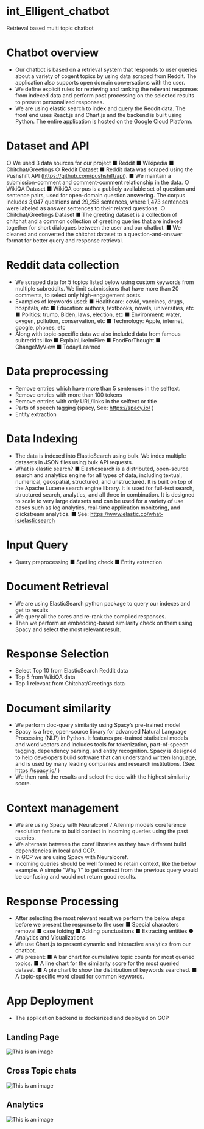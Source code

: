 # int_Elligent_chatbot
Retrieval based multi topic chatbot

# Chatbot overview
- Our chatbot is based on a retrieval system that responds to user queries
about a variety of cogent topics by using data scraped from Reddit. The
application also supports open domain conversations with the user.
- We define explicit rules for retrieving and ranking the relevant
responses from indexed data and perform post processing on the
selected results to present personalized responses.
- We are using elastic search to index and query the Reddit data. The
front end uses React.js and Chart.js and the backend is built using
Python. The entire application is hosted on the Google Cloud Platform.

# Dataset and API
○ We used 3 data sources for our project
■ Reddit
■ Wikipedia
■ Chitchat/Greetings
○ Reddit Dataset
■ Reddit data was scraped using the Pushshift API
(https://github.com/pushshift/api).
■ We maintain a submission-comment and comment-comment
relationship in the data.
○ WikiQA Dataset
■ WikiQA corpus is a publicly available set of question and
sentence pairs, used for open-domain question answering. The
corpus includes 3,047 questions and 29,258 sentences, where
1,473 sentences were labeled as answer sentences to their
related questions.
○ Chitchat/Greetings Dataset
  ■ The greeting dataset is a collection of chitchat and a common
collection of greeting queries that are indexed together for
short dialogues between the user and our chatbot.
  ■ We cleaned and converted the chitchat dataset to a
question-and-answer format for better query and response
retrieval.


# Reddit data collection
- We scraped data for 5 topics listed below using custom keywords from
multiple subreddits. We limit submissions that have more than 20
comments, to select only high-engagement posts.
- Examples of keywords used:
  ■ Healthcare: covid, vaccines, drugs, hospitals, etc
  ■ Education: authors, textbooks, novels, universities, etc
  ■ Politics: trump, Biden, laws, election, etc
  ■ Environment: water, oxygen, pollution, conservation, etc
  ■ Technology: Apple, internet, google, phones, etc
- Along with topic-specific data we also included data from famous
subreddits like
  ■ ExplainLikeImFive
  ■ FoodForThought
  ■ ChangeMyView
  ■ TodayILearned


# Data preprocessing
- Remove entries which have more than 5 sentences in the selftext.
- Remove entries with more than 100 tokens
- Remove entries with only URL/links in the selftext or title
- Parts of speech tagging (spacy, See: https://spacy.io/ )
- Entity extraction

# Data Indexing
- The data is indexed into ElasticSearch using bulk. We index multiple
datasets in JSON files using bulk API requests.
- What is elastic search?
■ Elasticsearch is a distributed, open-source search and analytics
engine for all types of data, including textual, numerical,
geospatial, structured, and unstructured. It is built on top of the
Apache Lucene search engine library. It is used for full-text
search, structured search, analytics, and all three in
combination. It is designed to scale to very large datasets and
can be used for a variety of use cases such as log analytics,
real-time application monitoring, and clickstream analytics.
■ See: https://www.elastic.co/what-is/elasticsearch


# Input Query
- Query preprocessing
  ■ Spelling check
  ■ Entity extraction
  
  
# Document Retrieval
- We are using ElasticSearch python package to query our indexes and
get to results
- We query all the cores and re-rank the compiled responses.
- Then we perform an embedding-based similarity check on them using
Spacy and select the most relevant result.


# Response Selection
- Select Top 10 from ElasticSearch Reddit data
- Top 5 from WikiQA data
- Top 1 relevant from Chitchat/Greetings data


# Document similarity
- We perform doc-query similarity using Spacy’s pre-trained model
- Spacy is a free, open-source library for advanced Natural Language
Processing (NLP) in Python. It features pre-trained statistical models
and word vectors and includes tools for tokenization, part-of-speech
tagging, dependency parsing, and entity recognition. Spacy is
designed to help developers build software that can understand
written language, and is used by many leading companies and
research institutions. (See: https://spacy.io/ )
- We then rank the results and select the doc with the highest similarity
score.


# Context management
- We are using Spacy with Neuralcoref / Allennlp models coreference
resolution feature to build context in incoming queries using the past
queries.
- We alternate between the coref libraries as they have different build
dependencies in local and GCP.
- In GCP we are using Spacy with Neuralcoref.
- Incoming queries should be well formed to retain context, like the
below example. A simple “Why ?” to get context from the previous
query would be confusing and would not return good results.

# Response Processing
- After selecting the most relevant result we perform the below steps
before we present the response to the user
  ■ Special characters removal
  ■ case folding
  ■ Adding punctuations
  ■ Extracting entities
● Analytics and Visualizations
- We use Chart.js to present dynamic and interactive analytics from our
chatbot.
- We present:
■ A bar chart for cumulative topic counts for most queried topics.
■ A line chart for the similarity score for the most queried dataset.
■ A pie chart to show the distribution of keywords searched.
■ A topic-specific word cloud for common keywords.


# App Deployment
- The application backend is dockerized and deployed on GCP

## Landing Page
![This is an image](https://github.com/abhinine4/int_Elligent_chatbot/blob/main/images/Screenshot%202022-12-04%20at%208.10.54%20PM.png)

## Cross Topic chats
![This is an image](https://github.com/abhinine4/int_Elligent_chatbot/blob/main/images/Screenshot%202022-12-04%20at%208.16.40%20PM.png)

## Analytics
![This is an image](https://github.com/abhinine4/int_Elligent_chatbot/blob/main/images/Screenshot%202022-12-04%20at%208.17.32%20PM.png)
